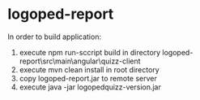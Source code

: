 # logoped-report

In order to build application:
1) execute npm run-sccript build in directory logoped-report\src\main\angular\quizz-client
2) execute mvn clean install in root directory
3) copy logoped-report.jar to remote server
4) execute java -jar logopedquizz-version.jar

